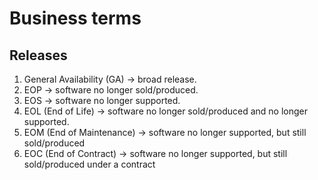 # Business terms

## Releases

1. General Availability (GA) → broad release.
2. EOP → software no longer sold/produced.
3. EOS → software no longer supported.
4. EOL (End of Life) → software no longer sold/produced and no longer supported.
5. EOM (End of Maintenance) → software no longer supported, but still sold/produced
6. EOC (End of Contract) → software no longer supported, but still sold/produced under a contract
